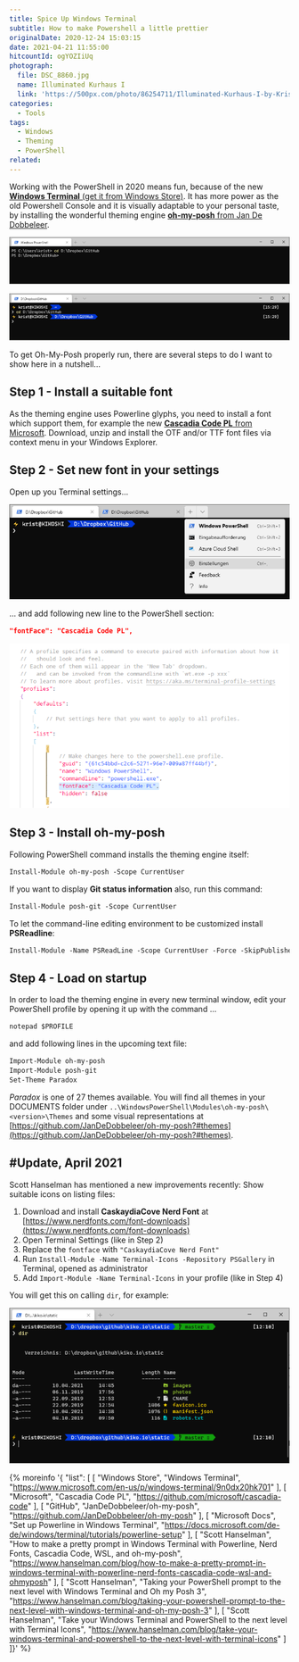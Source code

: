 ```yaml
---
title: Spice Up Windows Terminal
subtitle: How to make Powershell a little prettier
originalDate: 2020-12-24 15:03:15
date: 2021-04-21 11:55:00
hitcountId: ogYOZIiUq
photograph:
  file: DSC_8860.jpg
  name: Illuminated Kurhaus I
  link: 'https://500px.com/photo/86254711/Illuminated-Kurhaus-I-by-Kristof-Zerbe/'
categories:
  - Tools
tags:
  - Windows
  - Theming
  - PowerShell
related:
---
```


Working with the PowerShell in 2020 means fun, because of the new [**Windows Terminal** (get it from Windows Store)](https://www.microsoft.com/en-us/p/windows-terminal/9n0dx20hk701). It has more power as the old Powershell Console and it is visually adaptable to your personal taste, by installing the wonderful theming engine [**oh-my-posh** from Jan De Dobbeleer](https://github.com/JanDeDobbeleer/oh-my-posh).

![Original Terminal](Spice-Up-Windows-Terminal/terminal-original.png)

![Terminal with oh-my-posh](Spice-Up-Windows-Terminal/terminal-oh-my-posh.png)

To get Oh-My-Posh properly run, there are several steps to do I want to show here in a nutshell...

<!-- more -->

## Step 1 -  Install a suitable font
As the theming engine uses Powerline glyphs, you need to install a font which support them, for example the new [**Cascadia Code PL** from Microsoft](https://github.com/microsoft/cascadia-code/releases). Download, unzip and install the OTF and/or TTF font files via context menu in your Windows Explorer.

## Step 2 - Set new font in your settings
Open up you Terminal settings...

![Windows Terminal Settings](Spice-Up-Windows-Terminal/terminal-settings.png)

... and add following new line to the PowerShell section:

``` JSON
"fontFace": "Cascadia Code PL",
```

![Font](Spice-Up-Windows-Terminal/terminal-settings-font.png)

## Step 3 - Install oh-my-posh
Following PowerShell command installs the theming engine itself:

```ps
Install-Module oh-my-posh -Scope CurrentUser
```

If you want to display **Git status information** also, run this command:

```ps
Install-Module posh-git -Scope CurrentUser
```

To let the command-line editing environment to be customized install **PSReadline**:

```ps
Install-Module -Name PSReadLine -Scope CurrentUser -Force -SkipPublisherCheck
```

## Step 4 - Load on startup
In order to load the theming engine in every new terminal window, edit your PowerShell profile by opening it up with the command ...

```ps
notepad $PROFILE
```

and add following lines in the upcoming text file:

```txt
Import-Module oh-my-posh
Import-Module posh-git
Set-Theme Paradox
```

*Paradox* is one of 27 themes available. You will find all themes in your DOCUMENTS folder under ``..\WindowsPowerShell\Modules\oh-my-posh\<version>\Themes`` and some visual representations at [https://github.com/JanDeDobbeleer/oh-my-posh?#themes](https://github.com/JanDeDobbeleer/oh-my-posh?#themes).

## #Update, April 2021

Scott Hanselman has mentioned a new improvements recently: Show suitable icons on listing files:

1. Download and install **CaskaydiaCove Nerd Font** at [https://www.nerdfonts.com/font-downloads](https://www.nerdfonts.com/font-downloads)
2. Open Terminal Settings (like in Step 2)
3. Replace the ``fontface`` with ``"CaskaydiaCove Nerd Font"``
4. Run ``Install-Module -Name Terminal-Icons -Repository PSGallery`` in Terminal, opened as administrator
5. Add ``Import-Module -Name Terminal-Icons`` in your profile (like in Step 4)

You will get this on calling ``dir``, for example:

![Windows Terminal Icons](Spice-Up-Windows-Terminal/terminal-icons.png)

{% moreinfo '{ "list": [
  [
    "Windows Store", "Windows Terminal",
    "https://www.microsoft.com/en-us/p/windows-terminal/9n0dx20hk701"
  ],
  [
    "Microsoft", "Cascadia Code PL",
    "https://github.com/microsoft/cascadia-code"
  ],
  [
    "GitHub", "JanDeDobbeleer/oh-my-posh",
    "https://github.com/JanDeDobbeleer/oh-my-posh"
  ],
  [
    "Microsoft Docs", "Set up Powerline in Windows Terminal",
    "https://docs.microsoft.com/de-de/windows/terminal/tutorials/powerline-setup"
  ],
  [
    "Scott Hanselman", "How to make a pretty prompt in Windows Terminal with Powerline, Nerd Fonts, Cascadia Code, WSL, and oh-my-posh",
    "https://www.hanselman.com/blog/how-to-make-a-pretty-prompt-in-windows-terminal-with-powerline-nerd-fonts-cascadia-code-wsl-and-ohmyposh"
  ],
  [
    "Scott Hanselman", "Taking your PowerShell prompt to the next level with Windows Terminal and Oh my Posh 3",
    "https://www.hanselman.com/blog/taking-your-powershell-prompt-to-the-next-level-with-windows-terminal-and-oh-my-posh-3"
  ],
  [
    "Scott Hanselman", "Take your Windows Terminal and PowerShell to the next level with Terminal Icons",
    "https://www.hanselman.com/blog/take-your-windows-terminal-and-powershell-to-the-next-level-with-terminal-icons"
  ]
]}' %}

